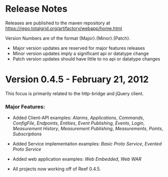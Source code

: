 Release Notes
==============

Releases are published to the maven repository at https://repo.totalgrid.org/artifactory/webapp/home.html

Version Numbers are of the format {Major}.{Minor}.{Patch}.

* Major version updates are reserved for major features releases
* Minor version updates imply a significant api or datatype change
* Patch version updates should have little to no api or datatype changes

Version 0.4.5 - February 21, 2012
==============

This focus is primarily related to the http-bridge and jQuery client.

### Major Features:

* Added Client-API examples: *Alarms*, *Applications*, *Commands*, *ConfigFile*, *Endpoints*, *Entities*, *Event Publishing*, *Events*, *Login*, *Measurement History*, *Measurement Publishing*, *Measurements*, *Points*, *Subscriptions*

* Added Service implementaiton examples: *Basic Proto Service*, *Evented Proto Service*

* Added web application examples: *Web Embedded*, *Web WAR*

* All projects now working off of Reef 0.4.5.